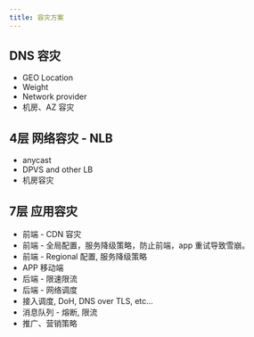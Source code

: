 ```yaml
---
title: 容灾方案
---
```




## DNS 容灾
- GEO Location
- Weight
- Network provider
- 机房、AZ 容灾


## 4层 网络容灾 - NLB
- anycast
- DPVS and other LB
- 机房容灾

## 7层 应用容灾
- 前端 - CDN 容灾
- 前端 - 全局配置，服务降级策略，防止前端，app 重试导致雪崩。
- 前端 - Regional 配置, 服务降级策略
- APP 移动端
- 后端 - 限速限流
- 后端 - 网络调度
- 接入调度, DoH, DNS over TLS, etc...
- 消息队列 - 熔断, 限流
- 推广、营销策略
